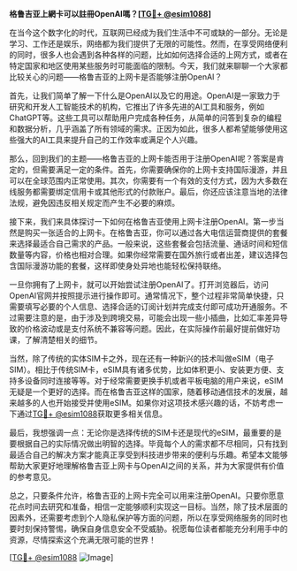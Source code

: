 **格鲁吉亚上網卡可以註冊OpenAI嗎？[[TG💪+ @esim1088](https://t.me/s/esim1088)]**

在当今这个数字化的时代，互联网已经成为我们生活中不可或缺的一部分。无论是学习、工作还是娱乐，网络都为我们提供了无限的可能性。然而，在享受网络便利的同时，很多人也会遇到各种各样的问题，比如如何选择合适的上网方式，或者在特定国家和地区使用某些服务时可能面临的限制。今天，我们就来聊聊一个大家都比较关心的问题——格鲁吉亚的上网卡是否能够注册OpenAI？

首先，让我们简单了解一下什么是OpenAI以及它的用途。OpenAI是一家致力于研究和开发人工智能技术的机构，它推出了许多先进的AI工具和服务，例如ChatGPT等。这些工具可以帮助用户完成各种任务，从简单的问答到复杂的编程和数据分析，几乎涵盖了所有领域的需求。正因为如此，很多人都希望能够使用这些强大的AI工具来提升自己的工作效率或满足个人兴趣。

那么，回到我们的主题——格鲁吉亚的上网卡能否用于注册OpenAI呢？答案是肯定的，但需要满足一定的条件。首先，你需要确保你的上网卡支持国际漫游，并且可以在全球范围内正常使用。其次，你需要有一个有效的支付方式，因为大多数在线服务都需要绑定信用卡或其他形式的付款账户。最后，你还应该注意当地的法律法规，避免因违反相关规定而产生不必要的麻烦。

接下来，我们来具体探讨一下如何在格鲁吉亚使用上网卡注册OpenAI。第一步当然是购买一张适合的上网卡。在格鲁吉亚，你可以通过各大电信运营商提供的套餐来选择最适合自己需求的产品。一般来说，这些套餐会包括流量、通话时间和短信数量等内容，价格也相对合理。如果你经常需要在国外旅行或者出差，建议选择包含国际漫游功能的套餐，这样即使身处异地也能轻松保持联络。

一旦你拥有了上网卡，就可以开始尝试注册OpenAI了。打开浏览器后，访问OpenAI官网并按照提示进行操作即可。通常情况下，整个过程非常简单快捷，只需要填写必要的个人信息、选择合适的订阅计划并完成支付即可成功开通服务。不过需要注意的是，由于涉及到跨境交易，可能会出现一些小插曲，比如汇率差异导致的价格波动或是支付系统不兼容等问题。因此，在实际操作前最好提前做好功课，了解清楚相关的细节。

当然，除了传统的实体SIM卡之外，现在还有一种新兴的技术叫做eSIM（电子SIM）。相比于传统SIM卡，eSIM具有诸多优势，比如体积更小、安装更方便、支持多设备同时连接等等。对于经常需要更换手机或者平板电脑的用户来说，eSIM无疑是一个更好的选择。而在格鲁吉亚这样的国家，随着移动通信技术的发展，越来越多的人也开始接受并使用eSIM。如果你对这项技术感兴趣的话，不妨考虑一下通过[TG💪+ @esim1088](https://t.me/s/esim1088)获取更多相关信息。

最后，我想强调一点：无论你是选择传统的SIM卡还是现代的eSIM，最重要的是要根据自己的实际情况做出明智的选择。毕竟每个人的需求都不尽相同，只有找到最适合自己的解决方案才能真正享受到科技进步带来的便利与乐趣。希望本文能够帮助大家更好地理解格鲁吉亚上网卡与OpenAI之间的关系，并为大家提供有价值的参考意见。

总之，只要条件允许，格鲁吉亚的上网卡完全可以用来注册OpenAI。只要你愿意花点时间去研究和准备，相信一定能够顺利实现这一目标。当然，除了技术层面的因素外，还需要考虑到个人隐私保护等方面的问题，所以在享受网络服务的同时也要时刻保持警惕，确保自身信息安全不受威胁。祝愿每位读者都能充分利用手中的资源，尽情探索这个充满无限可能的世界！

[[TG💪+ @esim1088](https://t.me/s/esim1088) ![Image](https://i.postimg.cc/4NQfJmqS/Snipaste-2025-05-13-00-14-12.png)]